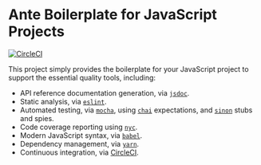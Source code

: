 # Ante Boilerplate for JavaScript Projects

[![CircleCI][1]][2]

This project simply provides the boilerplate for your JavaScript project to support the essential quality tools, including:

 * API reference documentation generation, via [`jsdoc`][3].
 * Static analysis, via [`eslint`][4].
 * Automated testing, via [`mocha`][5], using [`chai`][6] expectations, and [`sinon`][7] stubs and spies.
 * Code coverage reporting using [`nyc`][8].
 * Modern JavaScript syntax, via [`babel`][9].
 * Dependency management, via [`yarn`][10].
 * Continuous integration, via [CircleCI][11].

[1]: https://circleci.com/gh/twuni/ante-boilerplate-js.svg?style=svg
[2]: https://circleci.com/gh/twuni/ante-boilerplate-js
[3]: https://jsdoc.app/
[4]: https://eslint.org/
[5]: https://mochajs.org/
[6]: https://www.chaijs.com/
[7]: https://sinonjs.org/
[8]: https://istanbul.js.org/
[9]: https://babeljs.io/
[10]: https://yarnpkg.com/
[11]: https://circleci.com/
